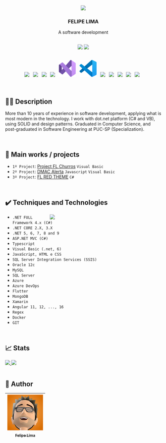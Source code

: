 <br />
<div align="center">
    <img src="https://user-images.githubusercontent.com/20684484/221721862-91be0ddf-0167-4f86-acc7-a568267761fc.png" width="200">
     

  <h3>FELIPE LIMA</h3> 
  A software development <BR><BR>

<p align="center"> 
<img src="https://img.shields.io/badge/MY%20STATUS-EM%20DESENVOLVIMENTO-red">
<img src="https://img.shields.io/badge/YEARS%20OF%20EXPERIENCE-10.0-red">
</p>
  
  
  <br>
  <div>
    <img width="55" src="https://cdn.jsdelivr.net/gh/devicons/devicon/icons/csharp/csharp-original.svg">&nbsp;&nbsp;
    <img width="55" src="https://cdn.jsdelivr.net/gh/devicons/devicon/icons/dotnetcore/dotnetcore-original.svg">&nbsp;&nbsp;
    <img width="55" src="https://cdn.jsdelivr.net/gh/devicons/devicon/icons/angularjs/angularjs-plain.svg">&nbsp;&nbsp;
    <img width="55" src="https://cdn.jsdelivr.net/gh/devicons/devicon/icons/git/git-original.svg">&nbsp;&nbsp;
    <img width="55" src="https://raw.githubusercontent.com/felip3fl/felip3fl/1a6a66b6a143aab342cf2df18f56d8c1c7e6c8fb/Material/Icon/visual-studio.svg">&nbsp;&nbsp;
    <img width="55" src="https://raw.githubusercontent.com/felip3fl/felip3fl/1a6a66b6a143aab342cf2df18f56d8c1c7e6c8fb/Material/Icon/vscode.svg">&nbsp;&nbsp;
    <img width="55" src="https://cdn.jsdelivr.net/gh/devicons/devicon/icons/docker/docker-original-wordmark.svg">&nbsp;&nbsp;
    <img width="55" src="https://cdn.jsdelivr.net/gh/devicons/devicon/icons/azure/azure-original.svg">&nbsp;&nbsp;
    <img width="55" src="https://user-images.githubusercontent.com/20684484/221180847-4c5efc03-adbd-4ec6-8764-903d68ac50b4.png">&nbsp;&nbsp;
    <img width="55" src="https://cdn.jsdelivr.net/gh/devicons/devicon/icons/typescript/typescript-plain.svg">&nbsp;&nbsp;
    <img width="55" src="https://cdn.jsdelivr.net/gh/devicons/devicon/icons/mongodb/mongodb-plain-wordmark.svg">&nbsp;&nbsp;
  </div>
</div>

<br>

<br>

## 👨‍💻 Description

More than 10 years of experience in software development, applying what is most modern in the technology. I work with dot.net platform (C# and VB), using SOLID and design patterns. Graduated in Computer Science, and post-graduated in Software Engineering at PUC-SP (Specialization).

<br>

## 💼 Main works / projects

- `1º Project`: [Project FL Churros](https://github.com/felip3fl/FL_CHURROS) ``Visual Basic``
- `2º Project`: [DMAC Alerta](https://github.com/felip3fl/DMAC_ALERTA) ``Javascript`` ``Visual Basic``
- `3º Project`: [FL RED THEME](https://github.com/felip3fl/FL_RED_THEME) ``C#``

<br>


## ✔️ Techniques and Technologies

<img width="360" align="right" src="https://user-images.githubusercontent.com/20684484/222292842-88b90637-edac-4da8-bfbe-b98bc9464f23.png">



- ``.NET FULL Framework 4.x (C#)``
- ``.NET CORE 2.X, 3.X``
- ``.NET 5, 6, 7, 8 and 9``
- ``ASP.NET MVC (C#)``
- ``Typescript``
- ``Visual Basic (.net, 6)``
- ``JavaScript, HTML e CSS``
- ``SQL Server Integration Services (SSIS)``
- ``Oracle 12c``
- ``MySQL``
- ``SQL Server``
- ``Azure``
- ``Azure DevOps``
- ``Flutter``
- ``MongoDB``
- ``Xamarin``
- ``Angular 11, 12, ..., 16``
- ``Regex``
- ``Docker``
- ``GIT``



<!---
felip3fl/felip3fl is a ✨ special ✨ repository because its `README.md` (this file) appears on your GitHub profile.
You can click the Preview link to take a look at your changes.
--->

<br>

## 📈 Stats


<a href="https://github.com/felip3fl">
 <img height=230vh src="https://github-readme-stats.vercel.app/api?username=felip3fl&hide_border=true&show_icons=true&include_all_commits=true&count_private=true&theme=dracula&border_radius=1"/>

 <img height=230vh src="https://github-readme-stats.vercel.app/api/top-langs/?username=felip3fl&hide_border=true&layout=compact&langs_count=8&theme=dracula&border_radius=1"/>
 
</a>

<br>
<br>

## 📒 Author

| [<img src="https://github.com/felip3fl/felip3fl/blob/main/Material/Nick/nick1.jpg?raw=true" width=115><br><sub>Felipe Lima</sub>](https://github.com/felip3fl) | 
| :---: 



<br>
